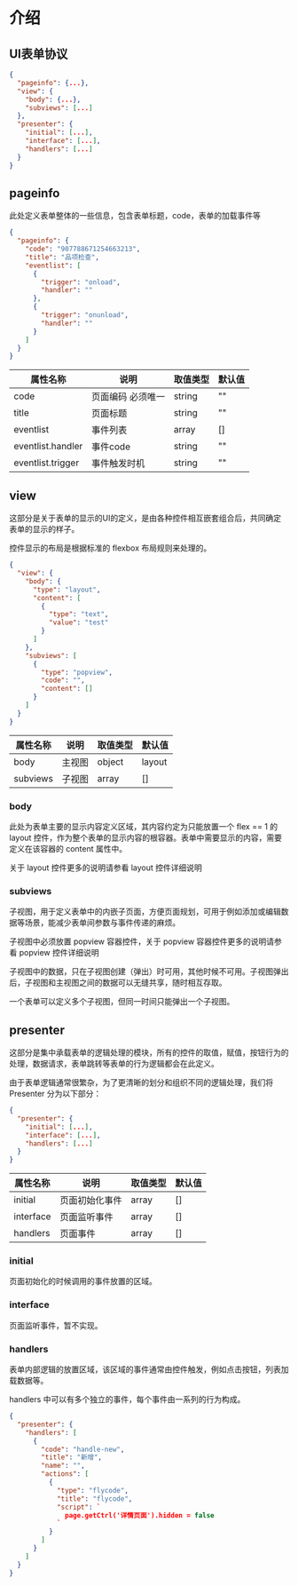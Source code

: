 # 介绍


## UI表单协议

```json
{
  "pageinfo": {...},
  "view": {
    "body": {...},
    "subviews": [...]
  },
  "presenter": {
    "initial": [...],
    "interface": [...],
    "handlers": [...]
  }
}
```


## pageinfo
此处定义表单整体的一些信息，包含表单标题，code，表单的加载事件等

```json
{
  "pageinfo": {
    "code": "907788671254663213",
    "title": "品项检查",
    "eventlist": [
      {
        "trigger": "onload",
        "handler": ""
      },
      {
        "trigger": "onunload",
        "handler": ""
      }
    ]
  }
}
```

| 属性名称 | 说明 | 取值类型 | 默认值
| ---- | ---- | ---- | ---- |
| code | 页面编码 必须唯一 | string | "" |
| title | 页面标题 | string | "" |
| eventlist | 事件列表 | array | [] |
| eventlist.handler | 事件code | string | "" |
| eventlist.trigger | 事件触发时机 | string | "" |

## view
这部分是关于表单的显示的UI的定义，是由各种控件相互嵌套组合后，共同确定表单的显示的样子。

控件显示的布局是根据标准的 flexbox 布局规则来处理的。

```json
{
  "view": {
    "body": {
      "type": "layout",
      "content": [
        {
          "type": "text",
          "value": "test"
        }
      ]
    },
    "subviews": [
      {
        "type": "popview",
        "code": "",
        "content": []
      }
    ]
  }
}
```

| 属性名称 | 说明 | 取值类型 | 默认值
| ---- | ---- | ---- | ---- |
| body | 主视图 | object | layout |
| subviews | 子视图 | array | [] |

### body
此处为表单主要的显示内容定义区域，其内容约定为只能放置一个 flex == 1 的 layout 控件，作为整个表单的显示内容的根容器。表单中需要显示的内容，需要定义在该容器的 content 属性中。

关于 layout 控件更多的说明请参看 layout 控件详细说明

### subviews
子视图，用于定义表单中的内嵌子页面，方便页面规划，可用于例如添加或编辑数据等场景，能减少表单间参数与事件传递的麻烦。

子视图中必须放置 popview  容器控件，关于 popview 容器控件更多的说明请参看 popview 控件详细说明

子视图中的数据，只在子视图创建（弹出）时可用，其他时候不可用。子视图弹出后，子视图和主视图之间的数据可以无缝共享，随时相互存取。

一个表单可以定义多个子视图，但同一时间只能弹出一个子视图。


## presenter
这部分是集中承载表单的逻辑处理的模块，所有的控件的取值，赋值，按钮行为的处理，数据请求，表单跳转等表单的行为逻辑都会在此定义。

由于表单逻辑通常很繁杂，为了更清晰的划分和组织不同的逻辑处理，我们将 Presenter 分为以下部分：

```json
{
  "presenter": {
    "initial": [...],
    "interface": [...],
    "handlers": [...]
  }
}
```

| 属性名称 | 说明 | 取值类型 | 默认值
| ---- | ---- | ---- | ---- |
| initial | 页面初始化事件 | array | [] |
| interface | 页面监听事件 | array | [] |
| handlers | 页面事件 | array | [] |

### initial
页面初始化的时候调用的事件放置的区域。

### interface
页面监听事件，暂不实现。

### handlers
表单内部逻辑的放置区域，该区域的事件通常由控件触发，例如点击按钮，列表加载数据等。

handlers 中可以有多个独立的事件，每个事件由一系列的行为构成。

```json
{
  "presenter": {
    "handlers": [
      {
        "code": "handle-new",
        "title": "新增",
        "name": "",
        "actions": [
          {
            "type": "flycode",
            "title": "flycode",
            "script": `
              page.getCtrl('详情页面').hidden = false
            `
          }
        ]
      }
    ]
  }
}
```
